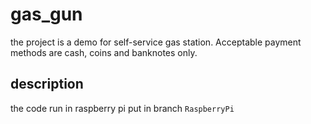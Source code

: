 # gas_gun

the project is a demo for self-service gas station.
Acceptable payment methods are cash, coins and banknotes only.

## description

the code run in raspberry pi put in branch `RaspberryPi`
